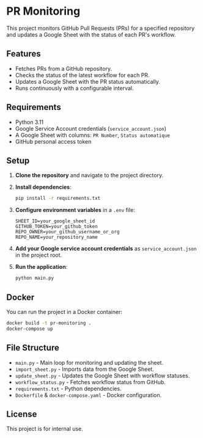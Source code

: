 # PR Monitoring

This project monitors GitHub Pull Requests (PRs) for a specified repository and updates a Google Sheet with the status of each PR's workflow.

## Features

- Fetches PRs from a GitHub repository.
- Checks the status of the latest workflow for each PR.
- Updates a Google Sheet with the PR status automatically.
- Runs continuously with a configurable interval.

## Requirements

- Python 3.11
- Google Service Account credentials (`service_account.json`)
- A Google Sheet with columns: `PR Number`, `Status automatique`
- GitHub personal access token

## Setup

1. **Clone the repository** and navigate to the project directory.

2. **Install dependencies**:
   ```sh
   pip install -r requirements.txt
   ```

3. **Configure environment variables** in a `.env` file:
   ```
   SHEET_ID=your_google_sheet_id
   GITHUB_TOKEN=your_github_token
   REPO_OWNER=your_github_username_or_org
   REPO_NAME=your_repository_name
   ```

4. **Add your Google service account credentials** as `service_account.json` in the project root.

5. **Run the application**:
   ```sh
   python main.py
   ```

## Docker

You can run the project in a Docker container:

```sh
docker build -t pr-monitoring .
docker-compose up
```

## File Structure

- `main.py` - Main loop for monitoring and updating the sheet.
- `import_sheet.py` - Imports data from the Google Sheet.
- `update_sheet.py` - Updates the Google Sheet with workflow statuses.
- `workflow_status.py` - Fetches workflow status from GitHub.
- `requirements.txt` - Python dependencies.
- `Dockerfile` & `docker-compose.yaml` - Docker configuration.

## License

This project is for internal use.